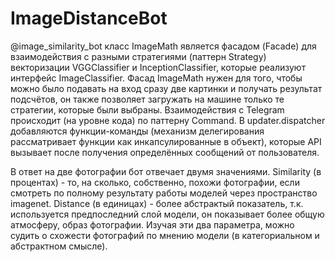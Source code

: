# ImageDistanceBot
@image_similarity_bot
класс ImageMath является фасадом (Facade) для взаимодействия с разными стратегиями (паттерн Strategy) векторизации VGGClassifier и InceptionClassifier, которые реализуют интерфейс ImageClassifier. Фасад ImageMath нужен для того, чтобы можно было подавать на вход сразу две картинки и получать результат подсчётов, он также позволяет загружать на машине только те стратегии, которые были выбраны. Взаимодействия с Telegram происходит (на уровне кода) по паттерну Command. В updater.dispatcher добавляются функции-команды (механизм делегирования рассматривает функции как инкапсулированные в объект), которые API вызывает после получения определённых сообщений от пользователя.

В ответ на две фотографии бот отвечает двумя значениями. Similarity (в процентах) - то, на сколько, собственно, похожи фотографии, если смотреть по полному результату работы моделей через пространство imagenet. Distance (в единицах) - более абстрактый показатель, т.к. используется предпоследний слой модели, он показывает более общую атмосферу, образ фотографии. Изучая эти два параметра, можно судить о схожести фотографий по мнению модели (в категориальном и абстрактном смысле). 
